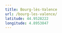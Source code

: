 ```yaml
---
title: Bourg-lès-Valence
url: /bourg-les-valence/
latitude: 44.9528222
longitude: 4.8953847
---
```

